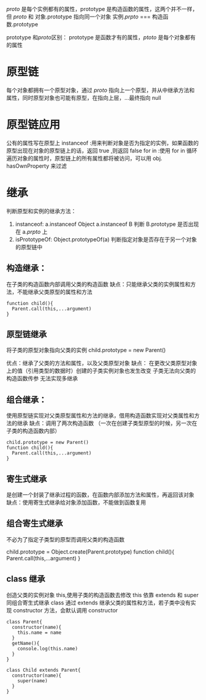 _proto_ 是每个实例都有的属性，prototype 是构造函数的属性，这两个并不一样，但 _proto_ 和 对象.prototype 指向同一个对象 实例._prpto_ === 构造函数.prototype

prototype 和*proto*区别：
prototype 是函数才有的属性，_ptoto_ 是每个对象都有的属性

# 原型链

每个对象都拥有一个原型对象，通过 _proto_ 指向上一个原型，并从中继承方法和属性，同时原型对象也可能有原型，在指向上层，...最终指向 null

# 原型链应用

公有的属性写在原型上
instanceof :用来判断对象是否为指定的实例，如果函数的原型出现在对象的原型链上的话，返回 true ,则返回 false
for in :使用 for in 循环遍历对象的属性时，原型链上的所有属性都将被访问，可以用 obj. hasOwnProperty 来过滤

# 继承

判断原型和实例的继承方法：

1. instanceof: a.instanceof Object
   a.instanceof B 判断 B.prototype 是否出现在 a._prpto_ 上
2. isPrototypeOf: Object.prototypeOf(a)
   判断指定对象是否存在于另一个对象的原型链中

## 构造继承：

在子类的构造函数内部调用父类的构造函数
缺点：只能继承父类的实例属性和方法，不能继承父类原型的属性和方法

```
function child(){
  Parent.call(this,...argument)
}
```

## 原型链继承

将子类的原型对象指向父类的实例 child.prototype = new Parent()

优点：继承了父类的方法和属性，以及父类原型对象
缺点：
在更改父类原型对象上的值（引用类型的数据时）创建的子类实例对象也发生改变
子类无法向父类的构造函数传参
无法实现多继承

## 组合继承：

使用原型链实现对父类原型属性和方法的继承，借用构造函数实现对父类属性和方法的继承
缺点：调用了两次构造函数 （一次在创建子类型原型的时候，另一次在子类的构造函数内部）

```
child.prototype = new Parent()
function child(){
  Parent.call(this,...argument)
}
```

## 寄生式继承

是创建一个封装了继承过程的函数，在函数内部添加方法和属性，再返回该对象
缺点：使用寄生式继承给对象添加函数，不能做到函数复用

## 组合寄生式继承

不必为了指定子类型的原型而调用父类的构造函数

child.prototype = Object.create(Parent.prototype)
function child(){
Parent.call(this,...argument)
}

## class 继承

创造父类的实例对象 this,使用子类的构造函数去修改 this
依靠 extends 和 super 同组合寄生式继承
class 通过 extends 继承父类的属性和方法，若子类中没有实现 constructor 方法，会默认调用 constructor

```
class Parent{
  constructor(name){
    this.name = name
  }
  getName(){
    console.log(this.name)
  }
}

class Child extends Parent{
  constructor(name){
    super(name)
  }
}
```
